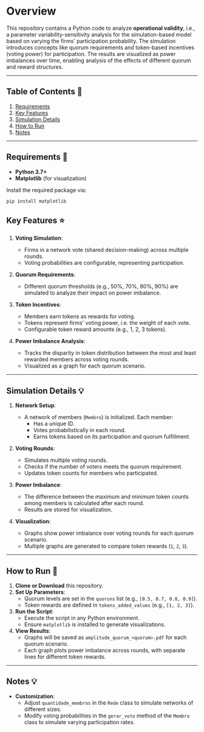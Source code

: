 # Overview
This repository contains a Python code to analyze **operational validity**, i.e., a parameter variability-sensitivity analysis for the simulation-based model based on varying the firms' participation probability. The simulation introduces concepts like quorum requirements and token-based incentives (voting power) for participation. The results are visualized as power imbalances over time, enabling analysis of the effects of different quorum and reward structures.

---

## Table of Contents :memo:

1. [Requirements](#requirements)  
2. [Key Features](#key-features)  
3. [Simulation Details](#simulation-details)  
4. [How to Run](#how-to-run)  
5. [Notes](#notes)  

---

## Requirements :wrench:

- **Python 3.7+**  
- **Matplotlib** (for visualization)  

Install the required package via:

    pip install matplotlib

## Key Features :star:

1.  **Voting Simulation**:
    -   Firms in a network vote (shared decision-making) across multiple rounds.
    -   Voting probabilities are configurable, representing participation.
    
2.  **Quorum Requirements**:
    
    -   Different quorum thresholds (e.g., 50%, 70%, 80%, 90%) are simulated to analyze their impact on power imbalance.
    
3.  **Token Incentives**:
    
    -   Members earn tokens as rewards for voting.
    -  Tokens represent firms' voting power, i.e. the weight of each vote.
    -   Configurable token reward amounts (e.g., 1, 2, 3 tokens).
    
4.  **Power Imbalance Analysis**:
    
    -   Tracks the disparity in token distribution between the most and least rewarded members across voting rounds.
    -   Visualized as a graph for each quorum scenario.

----------

## Simulation Details :bulb:

1.  **Network Setup**:
    
    -   A network of members (`Membro`) is initialized. Each member:
        -   Has a unique ID.
        -   Votes probabilistically in each round.
        -   Earns tokens based on its participation and quorum fulfillment.
        
2.  **Voting Rounds**:
    
    -   Simulates multiple voting rounds.
    -   Checks if the number of voters meets the quorum requirement.
    -   Updates token counts for members who participated.
    
3.  **Power Imbalance**:
    
    -   The difference between the maximum and minimum token counts among members is calculated after each round.
    -   Results are stored for visualization.
    
4.  **Visualization**:
    
    -   Graphs show power imbalance over voting rounds for each quorum scenario.
    -   Multiple graphs are generated to compare token rewards (`1`, `2`, `3`).

----------

## How to Run :checkered_flag:

1.  **Clone or Download** this repository.
2.  **Set Up Parameters**:
    -   Quorum levels are set in the `quoruns` list (e.g., `[0.5, 0.7, 0.8, 0.9]`).
    -   Token rewards are defined in `tokens_added_values` (e.g., `[1, 2, 3]`).
3.  **Run the Script**:
    -   Execute the script in any Python environment.
    -   Ensure `matplotlib` is installed to generate visualizations.
4.  **View Results**:
    -   Graphs will be saved as `amplitude_quorum_<quorum>.pdf` for each quorum scenario.
    -   Each graph plots power imbalance across rounds, with separate lines for different token rewards.

----------

## Notes :bulb:

-   **Customization**:
    -   Adjust `quantidade_membros` in the `Rede` class to simulate networks of different sizes.
    -   Modify voting probabilities in the `gerar_voto` method of the `Membro` class to simulate varying participation rates.

